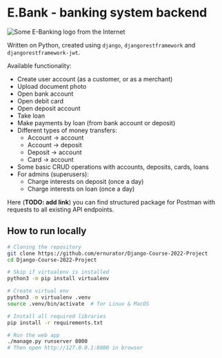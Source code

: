 # E.Bank - banking system backend

![Some E-Banking logo from the Internet](https://www.absradiotv.com/wp-content/uploads/2019/02/e-banking.jpg)

Written on Python, created using `django`, `djangorestframework` and `djangorestframework-jwt`. 

Available functionality:

- Create user account (as a customer, or as a merchant)
- Upload document photo
- Open bank account
- Open debit card
- Open deposit account
- Take loan
- Make payments by loan (from bank account or deposit)
- Different types of money transfers:
  - Account -> account
  - Account -> deposit
  - Deposit -> account
  - Card -> account
- Some basic CRUD operations with accounts, deposits, cards, loans
- For admins (superusers):
  - Charge interests on deposit (once a day)
  - Charge interests on loan (once a day)

Here (**TODO: add link**) you can find structured package for Postman with requests to all existing API endpoints.

## How to run locally

```bash
# Cloning the repository
git clone https://github.com/ernurator/Django-Course-2022-Project
cd Django-Course-2022-Project

# Skip if virtualenv is installed
python3 -m pip install virtualenv

# Create virtual env
python3 -m virtualenv .venv
source .venv/bin/activate  # for Linux & MacOS

# Install all required libraries
pip install -r requirements.txt

# Run the web app
./manage.py runserver 8000
# Then open http://127.0.0.1:8000 in browser
```
